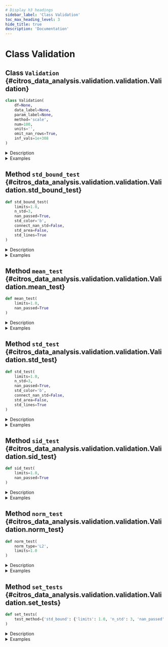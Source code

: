 ```yaml
---
# Display h3 headings
sidebar_label: 'Class Validation'
toc_max_heading_level: 3
hide_title: true
description: 'Documentation'
---
```


# Class Validation







    
## Class `Validation` {#citros_data_analysis.validation.validation.Validation}





```python
class Validation(
    df=None,
    data_label=None,
    param_label=None,
    method='scale',
    num=100,
    units='',
    omit_nan_rows=True,
    inf_vals=1e+308
)
```


<details>
  <summary>Description</summary>

Validation class.

#### Parameters

Name|Type|Description
--|--|--
|**```df```**|**pandas.DataFrame**|Data table to perform validation tests on.
|**```data_label```**|**str** or **list** of **str**|Specifies the label(s) of the data column(s) in data table.
|**```param_label```**|**str**|Specifies the label of the column used to calculate the indices.
|**```method```**|`{'scale', 'bin'}`, default `'scale'`|Method of data preparation: scaling to [0,1] interval or binning.
|**```num```**|**int**, default **100**|Number of points in a new scale that will be used for interpolation if the **method** is 'scale' <br />    or number of bins if the **method** is 'bin'.
|**```units```**|**str**, optional|Specifies units of the data.
|**```omit_nan_rows```**|**bool**|If True, rows with one or more NaN values will be omitted from the analysis.<br />    If not specified, considered to be True.
|**```inf_vals```**|**None** or **float**, default **1e308**|If specified, all values from **data_label** column that exceed the provided value in absolute terms <br />    will be treated as NaN values. If this functionality is not required, set inf_vals = None.
#### Attributes

Name|Type|Description
--|--|--
|**```df```**|**pandas.DataFrame** or **None**|Data table to perform validation tests on.
|**```db```**|**[CitrosData](../error_analysis/citros_data.md#citros_data_analysis.error_analysis.citros_data.CitrosData "citros_data_analysis.error_analysis.citros_data.CitrosData")** or **None**|CitrosData object after binning or scaling.
|**```stat```**|**[CitrosStat](../error_analysis/citros_stat.md#citros_data_analysis.error_analysis.citros_stat.CitrosStat "citros_data_analysis.error_analysis.citros_stat.CitrosStat")** or **None**|CitrosStat object that stores mean, standard deviation and covariance matrix as attributes.

</details>
<details>
  <summary>Examples</summary>

Import validation and data_analysis packages:

```python
>>> import data_analysis as da
>>> import validation as va
```


For topic 'A' from json-data column download simulated data labeled as 'data.x.x_1' and column with time 'data.time'.

```python
>>> citros = da.CitrosDB()
>>> df = citros.topic('A').set_order({'sid':'asc','rid':'asc'}).data(['data.x.x_1','data.time'])
>>> print(df)
    sid   rid   time        topic   type   data.x.x_1   data.time
0   1     0     312751159   A       a      0.000        10.0
1   1     1     407264008   A       a      0.008        17.9
2   1     2     951279608   A       a      0.016        20.3
```


Set 'data.time' as independent variable and 'data.x.x_1' as dependent one.
**method** defines the method of data preparation and index assignment: method = 'bin' - bins values of column **param_label** in **num** intervals, 
set index to each of the interval, group data according to the binning and calculate mean data values for each group.
    
```python
>>> V = va.Validation(df, data_label = ['data.x.x_1'], param_label = 'data.time', 
...                   method = 'bin', num = 50, units = 'm')
```


For topic 'A' download 3-dimensional json-data 'data.x' that contains 'data.x.x_1', 'data.x.x_2' and 'data.x.x_3' columns, 
and column with time 'data.time'.
```python
>>> df = citros.topic('A').set_order({'sid':'asc','rid':'asc'}).data(['data.x','data.time'])
>>> print(df['data.x'])
0          {'x_1': 0.0, 'x_2': 0.08, 'x_3': 0.047}
1       {'x_1': 0.008, 'x_2': 0.08, 'x_3': -0.003}
2      {'x_1': 0.016, 'x_2': 0.078, 'x_3': -0.034}
...
```


Set 'data.time' as independent variable and 'data.x' as dependent vector.
**method** defines the method of data preparation and index assignment: method = 'scale' - scales parameter **param_label** for each of the 'sid' to [0, 1] interval 
and interpolate data on the new scale.

```python
>>> V = va.Validation(df, data_label = 'data.x', param_label = 'data.time', 
...                   method = 'scale', num = 50, units = 'm')
```

</details>









    
## Method `std_bound_test` {#citros_data_analysis.validation.validation.Validation.std_bound_test}




```python
def std_bound_test(
    limits=1.0,
    n_std=3,
    nan_passed=True,
    std_color='b',
    connect_nan_std=False,
    std_area=False,
    std_lines=True
)
```


<details>
  <summary>Description</summary>

Test whether **n_std**-standard deviation boundary is within the given limits.

The output is:
- dictionary with summary of the test results, with the following structure:
```python
{
'test_param' : list,          # initial tests parameters
column_name:                  # label of the column, str
    {'passed' : bool},        # if the tests was passed or not
    {'pass_rate' : float},    # fraction of the points that pass the test
    {'failed' : 
        {x_index: x_value}},  # indexes and values of the x coordinate of 
                              #   the points that fail the test {int: float} 
    {'nan_std' :
        {x_index: x_value}}   # indexes and values of the x coordinate of the points
}                             #   that have NaN (Not a Number) values for standard deviation
```
- table that provides test results for each standard deviation boundary point, 
using a boolean value to indicate whether it passed or failed the test;

- figure with plotted simulations, mean values, standard deviation boundaries and limit boundaries;

#### Parameters

Name|Type|Description
--|--|--
|**```limits```**|**float** or **list**, default **1.0**|Limit to test standard deviation boundary. Limits may be set as:<br />      &#8226; one value and it will be treated as an +- interval: value -> [-value, value];<br />      &#8226; list of lower and upper limits: [lower_limit, upper_limit];<br />      &#8226; If the data has multiple columns, limits may be set for each of the column.<br />    That way list length must be equal to number of columns. For example, for the 3-dimensional vector with corresponding standard deviation boundaries [std_bound_1, std_bound_2, std_bound_3]:<br />    [[**limit_lower**, **limit_upper**], **value_1**, **value_2**] will be processed as: <br />    **limit_lower** < std_bound_1 < **limit_upper**,<br />    -**value_1** < std_bound_2 < **value_1**,<br />    -**value_2** < std_bound_2 < **value_2**.
|**```n_std```**|**int**, default **3**|The parameter specifies the number of standard deviations to be within limits.
|**```nan_passed```**|**bool**, default **True**|If True, the NaN values of standard deviation will pass the test.
#### Returns

Name|Type|Description
--|--|--
|**```log```**|**[CitrosDict](../data_access/citros_dict.md#citros_data_analysis.data_access.citros_dict.CitrosDict "citros_data_analysis.data_access.citros_dict.CitrosDict")**|Dictionary with validation test results.
|**```table```**|**pandas.DataFrame**|Table with test results for each of the standard deviation boundary point, indicating whether it passes or fails the test.
|**```fig```**|**matplotlib.figure.Figure**|Figure with plotted simulations, mean values, standard deviation boundaries and limit boundaries.
#### Other Parameters

Name|Type|Description
--|--|--
|**```std_color```**|**str**, default `'b'`|Color for displaying standard deviations, blue by default.
|**```connect_nan_std```**|**bool**, default **False**|If True, all non-NaN values in standard deviation boundary line are connected, resulting in a continuous line. <br />    Otherwise, breaks are introduced in the standard deviation line whenever NaN values are encountered.
|**```std_area```**|**bool**, default **False**|Fill area within **n_std**-standard deviation lines with color.
|**```std_lines```**|**bool**, default **True**|If False, remove standard deviation boundary lines.
#### See Also

**pandas.DataFrame**, **pandas.Series**


</details>
<details>
  <summary>Examples</summary>

Import validation and data_analysis packages:

```python
>>> import data_analysis as da
>>> import validation as va
```


For topic 'A' download 2 columns of the simulated data labeled 'data.x.x_1' and 'data.x.x_2' and column with time 'data.time'.
Set 'data.time' as independent variable and 'data.x.x_1' and 'data.x.x_2' as dependent 2-dimensional vector.
**method** defines the method of data preparation and index assignment: method = 'bin' - bins values of column **param_label** in **num** intervals, 
set index to each of the interval, group data according to the binning and calculate mean data values for each group.

```python
>>> citros = da.CitrosDB()
>>> df = citros.topic('A').set_order({'sid':'asc','rid':'asc'})\
...                       .data(['data.x.x_1','data.x.x_2','data.time'])
>>> V = va.Validation(df, data_label = ['data.x.x_1', 'data.x.x_2'], param_label = 'data.time', 
...                   method = 'bin', num = 50, units = 'm')
```


Test whether 3-sigma standard deviation boundary is within interval [-0.3, 0.3] (treat nan values of the
standard deviation, if they exist, as passing the test):

```python
>>> log, table, fig = V.std_bound_test(limits = 0.3, n_std = 3, nan_passed = True)
>>> log.print()
std_bound_test: passed
{
 'test_param': {
   'limits': 0.3,
   'n_std': 3,
   'nan_passed': True
 },
 'data.x.x_1': {
   'passed': True,
   'pass_rate': 1.0,
   'failed': {
   },
   'nan_std': {
     49: 807.942
   }
 },
 'data.x.x_2': {
   'passed': True,
   'pass_rate': 1.0,
   'failed': {
   },
   'nan_std': {
     49: 807.942
   }
 }
}
```


The same, but set limit interval to be [-1, 0.3]:

```python
>>> log, table, fig = V.std_bound_test(limits = [-1, 0.3], n_std = 3, nan_passed = True)
std_bound_test: passed
```


Set different limits for 1-sigma standard deviation boundaries of 2-dimensional vector: for the first 
element of the vector boundaries should be within interval [-1, 2] and for the second one - [-0.5, 0.5]:

```python
>>> log, table, fig = V.std_bound_test(limits = [[-1, 2], 0.5], n_std = 1)
std_bound_test: passed
```


The same as in the previous example, but limits should be [-1, 1] for the first element of the vector 
and [-0.5, 0.5] for the second. In this case limits should be set as [[-1, 1], [-0.5, 0.5]] and not as [1, 0.5],
because in the latter case limits will be treated as a common boundary for both elements.

```python
>>> log, table, fig = V.std_bound_test(limits = [[-1, 1], [-0.5, 0.5]], n_std = 1)
std_bound_test: passed
```


Download 3-dimensional json-data 'data.x' that contains 'data.x.x_1', 'data.x.x_2' and 'data.x.x_3' columns, and column with time 'data.time'.
Set 'data.time' as independent variable and 'data.x' as dependent vector.
**method** defines the method of data preparation and index assignment: method = 'scale' - scales parameter **param_label** for each of the 'sid' to [0, 1] interval 
and interpolate data on the new scale.

```python
>>> df = citros.topic('A').set_order({'sid':'asc','rid':'asc'}).data(['data.x','data.time'])
>>> V3 = va.Validation(df, data_label = 'data.x', param_label = 'data.time', 
...                   method = 'scale', num = 50, units = 'm')
```


Set different limits on 3-dimensional vector: [-0.5, 0.5] for the first element, [-1.5, 1.5] for the second,
[-20, 10] for the third:

```python
>>> log, table, fig = V3.std_bound_test(limits = [0.5, 1.5, [-20, 10]], n_std = 3)
std_bound_test: passed
```

</details>


    
## Method `mean_test` {#citros_data_analysis.validation.validation.Validation.mean_test}




```python
def mean_test(
    limits=1.0,
    nan_passed=True
)
```


<details>
  <summary>Description</summary>

Test whether mean is within the given limits.

The output is:
- dictionary with summary of the test results, with the following structure:
```python
{
'test_param' : list,          # initial tests parameters
column_name:                  # label of the column, str
    {'passed' : bool},        # if the tests was passed or not.
    {'pass_rate' : float},    # fraction of the points that pass the test
    {'failed' : 
        {x_index: x_value}},  # indexes and values of the x coordinate of the 
}                             #   points that fail the test {int: float}   
```

- table that provides test results for each of the mean point, 
using a boolean value to indicate whether it passed or failed the test;

- figure with plotted simulations, mean values and limit boundaries.

#### Parameters

Name|Type|Description
--|--|--
|**```limits```**|**float** or **list**, default **1.0**|Limit to test mean. Limits may be set as:<br />      &#8226; one value and it will be treated as an +- interval: value -> [-value, value];<br />      &#8226; list of lower and upper limits: [lower_limit, upper_limit];<br />      &#8226; If the data has multiple columns, limits may be set for each of the column.<br />    That way list length must be equal to number of columns. For example, for the 3-dimensional vector with corresponding mean vector [mean_1, mean_2, mean_3]:<br />    [[**limit_lower**, **limit_upper**], **value_1**, **value_2**] will be processed as: <br />    **limit_lower** < mean_1 < **limit_upper**,<br />    -**value_1** < mean_2 < **value_1**,<br />    -**value_2** < mean_2 < **value_2**.
|**```nan_passed```**|**bool**, default **True**|If True, the NaN values of the mean will pass the test.
#### Returns

Name|Type|Description
--|--|--
|**```log```**|**[CitrosDict](../data_access/citros_dict.md#citros_data_analysis.data_access.citros_dict.CitrosDict "citros_data_analysis.data_access.citros_dict.CitrosDict")**|Dictionary with validation test results.
|**```table```**|**pandas.DataFrame**|Table with test results for each of the mean point, indicating whether it passes or fails the test.
|**```fig```**|**matplotlib.figure.Figure**|Figure with plotted simulations, mean values and limit boundaries.

</details>
<details>
  <summary>Examples</summary>

Import validation and data_analysis packages:

```python
>>> import data_analysis as da
>>> import validation as va
```


For topic 'A' download 2 columns of the simulated data labeled 'data.x.x_1' and 'data.x.x_2' and column with time 'data.time'.
Set 'data.time' as independent variable and 'data.x.x_1' and 'data.x.x_2' as dependent 2-dimensional vector.
**method** defines the method of data preparation and index assignment: method = 'bin' - bins values of column **param_label** in **num** intervals, 
set index to each of the interval, group data according to the binning and calculate mean data values for each group.

```python
>>> citros = da.CitrosDB()
>>> df = citros.topic('A').set_order({'sid':'asc','rid':'asc'})\
...                       .data(['data.x.x_1','data.x.x_2','data.time'])
>>> V = va.Validation(df, data_label = ['data.x.x_1', 'data.x.x_2'], param_label = 'data.time', 
...                   method = 'bin', num = 50, units = 'm')
```


Test whether mean values are is within the  interval [-10, 10]:

```python
>>> log, table, fig = V.mean_test(limits = 10)
>>> log.print()
mean_test: passed
{
 'test_param': {
   'limits': 10
 },
 'data.x.x_1': {
   'passed': True,
   'pass_rate': 1.0,
   'failed': {
   }
 },
 'data.x.x_2': {
   'passed': True,
   'pass_rate': 1.0,
   'failed': {
   }
 }
}
```


The same, but set limit interval to be [-0.5, 0.8]:

```python
>>> log, table, fig = V.mean_test(limits = [-0.5, 0.8])
mean_test: passed
```


Set different limits on mean values for each of the 1-dimensional element of the 2-dimensional vector: 
[-0.05, 0.08] for the first element and [-0.5, 0.5] for the second:

```python
>>> log, table, fig = V.mean_test(limits = [[-0.05, 0.08], 0.5])
mean_test: passed
```


The same as in the previous example, but limits should be [-1, 1] for the first element of the vector 
and [-0.5, 0.5] for the second. In this case limits should be set as [[-1, 1], [-0.5, 0.5]] and not as [1, 0.5],
because in the latter case limits will be treated as a common boundary for both elements.

```python
>>> log, table, fig = V.mean_test(limits = [[-1, 1], [-0.5, 0.5]])
mean_test: passed
```


Download 3-dimensional json-data 'data.x' that contains 'data.x.x_1', 'data.x.x_2' and 'data.x.x_3' columns, and column with time 'data.time'.
Set 'data.time' as independent variable and 'data.x' as dependent vector.
**method** defines the method of data preparation and index assignment: method = 'scale' - scales parameter **param_label** for each of the 'sid' to [0, 1] interval 
and interpolate data on the new scale.

```python
>>> df = citros.topic('A').set_order({'sid':'asc','rid':'asc'}).data(['data.x','data.time'])
>>> V3 = va.Validation(df, data_label = 'data.x', param_label = 'data.time', 
...                   method = 'scale', num = 50, units = 'm')
```


Set different limits on 3-dimensional vector: [-0.5, 0.5] for the first element, [-1.5, 1.5] for the second,
[-20, 10] for the third:

```python
>>> log, table, fig = V3.mean_test(limits = [0.5, 1.5, [-20, 10]], n_std = 3)
mean_test: passed
```

</details>


    
## Method `std_test` {#citros_data_analysis.validation.validation.Validation.std_test}




```python
def std_test(
    limits=1.0,
    n_std=3,
    nan_passed=True,
    std_color='b',
    connect_nan_std=False,
    std_area=False,
    std_lines=True
)
```


<details>
  <summary>Description</summary>

Test whether **n_std**-standard deviation does not exceed the given limits.

The output is:
- dictionary with summary of the test results, with the following structure:
```python
{
'test_param' : list,          # initial tests parameters
column_name:                  # label of the column, str
    {'passed' : bool},        # if the tests was passed or not
    {'pass_rate' : float},    # fraction of the points that pass the test
    {'failed' : 
        {x_index: x_value}},  # indexes and values of the x coordinate of 
                              #   the points that fail the test {int: float} 
    {'nan_std' :
        {x_index: x_value}}   # indexes and values of the x coordinate of the points
}                             #   that have NaN (Not a Number) values for standard deviation
```

- table that provides test results for each standard deviation point, 
using a boolean value to indicate whether it passed or failed the test.

- figure with standard deviations and limit boundaries.

#### Parameters

Name|Type|Description
--|--|--
|**```limits```**|**float** or **list**, default **1.0**|Limit to test standard deviation. Limits may be set as:<br />      &#8226; one value;<br />      &#8226; If the data has multiple columns, limits may be set for each of the column.<br />    That way list length must be equal to number of columns. <br />    For example, in case of 3-dimensional vector with corresponding standard deviation vector = [std_1, std_2, std_3], limits = [**value_1**, **value_2**, **value_3**] will be processed as:<br />    std_1 < **value_1**,<br />    std_2 < **value_2**,<br />    std_2 < **value_3**.
|**```n_std```**|**int**, default **3**|The parameter specifies the number of standard deviations to be less then limits.
|**```nan_passed```**|**bool**, default **True**|If True, the NaN values of standard deviation will pass the test.
#### Returns

Name|Type|Description
--|--|--
|**```log```**|**[CitrosDict](../data_access/citros_dict.md#citros_data_analysis.data_access.citros_dict.CitrosDict "citros_data_analysis.data_access.citros_dict.CitrosDict")**|Dictionary with validation test results.
|**```table```**|**pandas.DataFrame**|Table with test results for each of the standard deviation point, indicating whether it passes or fails the test.
|**```fig```**|**matplotlib.figure.Figure**|Figure with standard deviations and limit boundaries.
#### Other Parameters

Name|Type|Description
--|--|--
|**```std_color```**|**str**, default `'b'`|Color for displaying standard deviation, blue by default.
|**```connect_nan_std```**|**bool**, default **False**|If True, all non-NaN values in standard deviation line are connected, resulting in a continuous line. <br />    Otherwise, breaks are introduced in the standard deviation line whenever NaN values are encountered.
|**```std_area```**|**bool**, default **False**|Fill area within **n_std**-standard deviation line with color.
|**```std_lines```**|**bool**, default **True**|If False, remove standard deviation line.
#### See Also

**pandas.DataFrame**, **pandas.Series**


</details>
<details>
  <summary>Examples</summary>

Import validation and data_analysis packages:

```python
>>> import data_analysis as da
>>> import validation as va
```


For topic 'A' download 2 columns of the simulated data labeled 'data.x.x_1' and 'data.x.x_2' and column with time 'data.time'.
Set 'data.time' as independent variable and 'data.x.x_1' and 'data.x.x_2' as dependent 2-dimensional vector.
**method** defines the method of data preparation and index assignment: method = 'bin' - bins values of column **param_label** in **num** intervals, 
set index to each of the interval, group data according to the binning and calculate mean data values for each group.

```python
>>> citros = da.CitrosDB()
>>> df = citros.topic('A').set_order({'sid':'asc','rid':'asc'})\
...                       .data(['data.x.x_1','data.x.x_2','data.time'])
>>> V = va.Validation(df, data_label = ['data.x.x_1', 'data.x.x_2'], param_label = 'data.time', 
...                   method = 'bin', num = 50, units = 'm')
```


Test whether 3-sigma standard deviation is within interval [-0.3, 0.3] (treat nan values of the
standard deviation, if they exist, as passing the test):

```python
>>> log, table, fig = V.std_test(limits = 1.5, n_std = 3, nan_passed = True)
>>> log.print()
std_bound_test: passed
{
 'test_param': {
   'limits': 0.3,
   'n_std': 3,
   'nan_passed': True
 },
 'data.x.x_1': {
   'passed': True,
   'pass_rate': 1.0,
   'failed': {
   },
   'nan_std': {
     49: 807.942
   }
 },
 'data.x.x_2': {
   'passed': True,
   'pass_rate': 1.0,
   'failed': {
   },
   'nan_std': {
     49: 807.942
   }
 }
}
```


Download 3-dimensional json-data 'data.x' that contains 'data.x.x_1', 'data.x.x_2' and 'data.x.x_3' columns, and column with time 'data.time'.
Set 'data.time' as independent variable and 'data.x' as dependent vector.
**method** defines the method of data preparation and index assignment: method = 'scale' - scales parameter **param_label** for each of the 'sid' to [0, 1] interval 
and interpolate data on the new scale.

```python
>>> df = citros.topic('A').set_order({'sid':'asc','rid':'asc'}).data(['data.x','data.time'])
>>> V3 = va.Validation(df, data_label = 'data.x', param_label = 'data.time', 
...                   method = 'scale', num = 50, units = 'm')
```


Set different limits on 3-dimensional vector: 1.5 for the first element, 1.5 for the second,
30 for the third:

```python
>>> log, table, fig = V3.std_test(limits = [1.5, 1.5, 30], n_std = 3)
std_test: passed
```

</details>


    
## Method `sid_test` {#citros_data_analysis.validation.validation.Validation.sid_test}




```python
def sid_test(
    limits=1.0,
    nan_passed=True
)
```


<details>
  <summary>Description</summary>

Test whether all simulations are within the given limits.

The output is:
- dictionary with summary of the test results, with the following structure:
```python
{
'test_param' : list,                # initial tests parameters
column_name:                        # label of the column, str
    {'passed' : bool},              # if the tests was passed or not.
    {'pass_rate' : 
        {'sid_fraction' : float},   # fraction of simulations that pass the test
        {sid : fraction}},          # fraction of the points that pass the test for each simulation {int: float}
    {'failed' : 
        {sid :                      # id of the simulation that contains points that failed the test
            {x_index: x_value}}},   # indexes and values of the x coordinate of the points 
}                                   #   that fail the test {int: {int: float}}
```

- table that provides test results for for each point of the simulations, 
using a boolean value to indicate whether it passed or failed the test;

- figure with plotted simulations, mean values and limit boundaries.

#### Parameters

Name|Type|Description
--|--|--
|**```limits```**|**float** or **list**, default **1.0**|Limit to test simulation results. Limits may be set as:<br />      &#8226; one value and it will be treated as an +- interval: value -> [-value, value];<br />      &#8226; list of lower and upper limits: [lower_limit, upper_limit];<br />      &#8226; If the data has multiple columns, limits may be set for each of the column.<br />    That way list length must be equal to number of columns. For example, for the 3-dimensional vector that contains v1, v2, v3 columns and numbers N simulations:<br />    [[**limit_lower**, **limit_upper**], **value_1**, **value_2**] will be processed as: <br />    **limit_lower** < v1 < **limit_upper**, <br />    -**value_1** < v2 < **value_1**, <br />    -**value_2** < v3 < **value_2** for each of the N simulations.
|**```nan_passed```**|**bool**, default **True**|If True, the NaN values will pass the test.
#### Returns

Name|Type|Description
--|--|--
|**```log```**|**[CitrosDict](../data_access/citros_dict.md#citros_data_analysis.data_access.citros_dict.CitrosDict "citros_data_analysis.data_access.citros_dict.CitrosDict")**|Dictionary with validation test results.
|**```table```**|**pandas.DataFrame**|Table with test results for each point of the simulations, indicating whether it passes or fails the test.
|**```fig```**|**matplotlib.figure.Figure**|Figure with plotted simulations, mean values and limit boundaries.

</details>
<details>
  <summary>Examples</summary>

Import validation and data_analysis packages:

```python
>>> import data_analysis as da
>>> import validation as va
```


For topic 'A' download 2 columns of the simulated data labeled 'data.x.x_1' and 'data.x.x_2' and column with time 'data.time'.
Set 'data.time' as independent variable and 'data.x.x_1' and 'data.x.x_2' as dependent 2-dimensional vector.
**method** defines the method of data preparation and index assignment: method = 'bin' - bins values of column **param_label** in **num** intervals, 
set index to each of the interval, group data according to the binning and calculate mean data values for each group.

```python
>>> citros = da.CitrosDB()
>>> df = citros.topic('A').set_order({'sid':'asc','rid':'asc'})\
                          .data(['data.x.x_1','data.x.x_2','data.time'])
>>> V = va.Validation(df, data_label = ['data.x.x_1', 'data.x.x_2'], param_label = 'data.time', 
...                   method = 'bin', num = 50, units = 'm')
```


Test whether all simulations are is within the interval [-10, 10]:

```python
>>> log, table, fig = V.sid_test(limits = 10)
>>> log.print()
sid_test: passed
{
 'test_param': {
   'limits': 10
 },
 'data.x.x_1': {
   'passed': True,
   'pass_rate': 1.0,
   'failed': {
   }
 },
 'data.x.x_2': {
   'passed': True,
   'pass_rate': 1.0,
   'failed': {
   }
 }
}
```


The same, but set limit interval to be [-0.5, 0.8]:

```python
>>> log, table, fig = V.sid_test(limits = [-0.5, 0.8])
sid_test: passed
```


Set different limits on mean values for each of the 1-dimensional element of the 2-dimensional vector: 
[-0.05, 0.08] for the first element and [-0.5, 0.5] for the second:

```python
>>> log, table, fig = V.sid_test(limits = [[-0.05, 0.08], 0.5])
sid_test: passed
```


The same as in the previous example, but limits should be [-1, 1] for the first element of the vector 
and [-0.5, 0.5] for the second. In this case limits should be set as [[-1, 1], [-0.5, 0.5]] and not as [1, 0.5],
because in the latter case limits will be treated as a common boundary for both elements.

```python
>>> log, table, fig = V.sid_test(limits = [[-1, 1], [-0.5, 0.5]])
sid_test: passed
```


For topic 'A' download 3-dimensional json-data 'data.x' that contains 'data.x.x_1', 'data.x.x_2' and 'data.x.x_3' columns, and column with time 'data.time'.
Set 'data.time' as independent variable and 'data.x' as dependent vector.
**method** defines the method of data preparation and index assignment: method = 'scale' - scales parameter **param_label** for each of the 'sid' to [0, 1] interval 
and interpolate data on the new scale.

```python
>>> df = citros.topic('A').set_order({'sid':'asc','rid':'asc'}).data(['data.x','data.time'])
>>> V3 = va.Validation(df, data_label = 'data.x', param_label = 'data.time', 
...                   method = 'scale', num = 50, units = 'm')
```


Set different limits on 3-dimensional vector: [-0.5, 0.5] for the first element, [-1.5, 1.5] for the second one, an
[-20, 10] for the third vector element:

```python
>>> log, table, fig = V3.sid_test(limits = [0.5, 1.5, [-20, 10]])
sid_test: passed
```

</details>


    
## Method `norm_test` {#citros_data_analysis.validation.validation.Validation.norm_test}




```python
def norm_test(
    norm_type='L2',
    limits=1.0
)
```


<details>
  <summary>Description</summary>

Test whether norm of the each simulation is less than the given limit.

The output is:
- dictionary with summary of the test results, with the following structure:
```python
{
'test_param' : list,                # initial tests parameters
column_name :                       # label of the column, str
    {'passed' : bool},              # if the tests was passed or not.
    {'pass_rate' : float}           # fraction of the simulations that pass the test
    {'norm_value' :
        {sid: value}},              # norm for each of the simulation {int: float}
    {'failed' : list}               # sid that fail the test
}
```

- table that provides test results for each simulation, 
using a boolean value to indicate whether it passed or failed the test;

- figure with plotted norm value and limits.

#### Parameters

Name|Type|Description
--|--|--
|**```norm_type```**|`{'L2', 'Linf'}`, default `'L2'`|Norm type. Norm is calculated for each of the simulation. If data is a multidimensional vector, it is calculated<br />    for each simulation of the each vector element.<br />    Type of the norm:<br />      &#8226; 'L2' - Euclidean norm, square root of the sum of the squares.<br />      &#8226; 'Linf' - absolute maximum.
|**```limits```**|**float** or **list**, default **1.0**|Limits on the simulation norm. Limits may be set as:<br />      &#8226; one value;<br />      &#8226; if the data has multiple columns, limits may be set for each of the column separately as a list.<br />    That way list length must be equal to number of the columns.
#### Returns

Name|Type|Description
--|--|--
|**```log```**|**[CitrosDict](../data_access/citros_dict.md#citros_data_analysis.data_access.citros_dict.CitrosDict "citros_data_analysis.data_access.citros_dict.CitrosDict")**|Dictionary with validation test results.
|**```table```**|**pandas.DataFrame**|Table with test results for each simulation, indicating whether it passes or fails the test.
|**```fig```**|**matplotlib.figure.Figure**|Figure with plotted norm value and limits.

</details>
<details>
  <summary>Examples</summary>

Import validation and data_analysis packages:

```python
>>> import data_analysis as da
>>> import validation as va
```


For topic 'A' download 1 columns of the simulated data labeled 'data.x.x_1' and column with time 'data.time'.
Set 'data.time' as independent variable and 'data.x.x_1' as a dependent one.
**method** defines the method of data preparation and index assignment: method = 'bin' - bins values of column **param_label** in **num** intervals, 
set index to each of the interval, group data according to the binning and calculate mean data values for each group.

```python
>>> citros = da.CitrosDB()
>>> df = citros.topic('A').set_order({'sid':'asc','rid':'asc'}).data(['data.x.x_1','data.time'])
>>> V = va.Validation(df, data_label = 'data.x.x_1', param_label = 'data.time', 
...                   method = 'bin', num = 50, units = 'm')
```


Test whether L2 norm for each of the simulation does not exceed 1:

```python
>>> log, table, fig = V.norm_test(norm_type = 'L2', limits = 1)
>>> log.print()
>>> print(table)
norm_test L2: passed
{
 'test_param': {
   'limits': 1
 },
 'data.x.x_1': {
   'passed': True,
   'pass_rate': 1.0,
   'norm_value': {
     1: 0.39,
     2: 0.39,
     3: 0.38
   },
   'failed': []
 },
}
>>> print(table)
     data.x.x_1
sid            
1          True
2          True
3          True
```


Download 3-dimensional json-data 'data.x' that contains 'data.x.x_1', 'data.x.x_2' and 'data.x.x_3' columns, and column with time 'data.time'.
Set 'data.time' as independent variable and 'data.x' as dependent vector.
**method** defines the method of data preparation and index assignment: method = 'scale' - scales parameter **param_label** for each of the 'sid' to [0, 1] interval 
and interpolate data on the new scale.

```python
>>> df = citros.topic('A').set_order({'sid':'asc','rid':'asc'}).data(['data.x','data.time'])
>>> V3 = va.Validation(df, data_label = 'data.x', param_label = 'data.time', 
...                   method = 'scale', num = 50, units = 'm')
```


Set different limits on Linf norm for each of the element of the 3-dimensional vector: 1.0 for the first element, 
0.1 for the second one, and 0.5 for the third vector element:

```python
>>> log, table, fig = V3.norm_test(norm_type = 'Linf', limits = [1.0, 0.1, 0.5])
norm_test Linf: passed
```

</details>


    
## Method `set_tests` {#citros_data_analysis.validation.validation.Validation.set_tests}




```python
def set_tests(
    test_method={'std_bound': {'limits': 1.0, 'n_std': 3, 'nan_passed': True}, 'mean': {'limits': 1.0, 'nan_passed': True}, 'sid': {'limits': 1.0, 'nan_passed': True}, 'norm_L2': {'limits': 1.0}, 'norm_Linf': {'limits': 1.0}}
)
```


<details>
  <summary>Description</summary>

Perform tests on the data.

Possible test methods are: 
<details>
    <summary>'std_bound'</summary>

Test whether standard deviation is within the given limits.
Test parameters are stored as the dict with the following keys:
- 'limits' : float or list, default 1.0
    Limit to test standard deviation boundary. Limits may be set as:
   - one value and it will be treated as an +- interval: value -> [-value, value];
   - list of lower and upper limits: [lower_limit, upper_limit];
   - If the data has multiple columns, limits may be set for each of the column.
    That way list length must be equal to number of columns. For example, for the 3-dimensional vector with corresponding standard deviation boundaries [std_bound_1, std_bound_2, std_bound_3]:
    [[**limit_lower**, **limit_upper**], **value_1**, **value_2**] will be processed as: 
    **limit_lower** < std_bound_1 < **limit_upper**, 
    -**value_1** < std_bound_2 < **value_1**, 
    -**value_2** < std_bound_2 < **value_2**.
- 'n_std' : int, default 3
    The parameter specifies the number of standard deviations to be within limits.
- 'nan_passed' : bool, default True
    If True, the NaN values of standard deviation will pass the test.

</details>

<details>
    <summary>'mean'</summary>

Test whether mean is within the given limits.
Test parameters are stored as the dict:
- 'limits' : float or list, default 1.0
    Limit to test mean. Limits may be set as:
   - one value and it will be treated as an +- interval: value -> [-value, value];
   - list of lower and upper limits: [lower_limit, upper_limit];
   - If the data has multiple columns, limits may be set for each of the column.
    That way list length must be equal to number of columns. For example, for the 3-dimensional vector
    with corresponding mean vector [mean_1, mean_2 and mean_3]:
    [[**limit_lower**, **limit_upper**], **value_1**, **value_2**] will be processed as: 
    **limit_lower** < mean_1 < **limit_upper**, 
    -**value_1** < mean_2 < **value_1**, 
    -**value_2** < mean_2 < **value_2**.
- 'nan_passed' : bool, default True
    If True, the NaN values of the mean will pass the test.

</details>

<details>
    <summary>'std'</summary>

Test whether standard deviation is less then the given limits.
Test parameters are stored as the dict:
- 'limits' : float or list, default 1.0
    Limit to test standard deviation. Limits may be set as:
   - one value;
   - If the data has multiple columns, limits may be set for each of the column.
    That way list length must be equal to number of columns. For example, for the 3-dimensional vector
    with corresponding standard deviation vectors [std_1, std_2, std_3]:
    limits = [**value_1**, **value_2**, **value_3**] will be processed as: 
    std_1 < **value_1**,
    std_2 < **value_2**,
    std_2 < **value_3**.
- 'n_std' : int, default 3
    The parameter specifies the number of standard deviations to be less then limits.
- 'nan_passed' : bool, default True
    If True, the NaN values of the mean will pass the test.

</details>

<details>
    <summary>'sid'</summary>

Test whether all simulations are within the given limits.
Test parameters are stored as the dict:
- 'limits' : float or list, default 1.0
    Limit to test simulation results. Limits may be set as:
   - one value and it will be treated as an +- interval: value -> [-value, value];
   - list of lower and upper limits: [lower_limit, upper_limit];
   - If the data has multiple columns, limits may be set for each of the column.
    That way list length must be equal to number of columns. For example, for the 3-dimensional vector that
    contains v1, v2, v3 columns and numbers N simulations:
    [[**limit_lower**, **limit_upper**], **value_1**, **value_2**] will be processed as: 
    **limit_lower** < v1 < **limit_upper**, 
    -**value_1** < v2 < **value_1**, 
    -**value_2** < v3 < **value_2** for each of the N simulations.
- 'nan_passed' : bool, default True
    If True, the NaN values will pass the test.

</details>

<details>
    <summary>'norm_L2'</summary>

Test whether L2 norm of the each simulation is less than the given limit.
Test parameters are stored as the dict:
- 'limits' : float or list, default 1.0
    Limits on the simulation norm. Limits may be set as:
   - one value;
   - if the data has multiple columns, limits may be set for each of the column separately as a list.
    That way list length must be equal to number of the columns.

</details>

<details>
    <summary>'norm_Linf'</summary>

Test whether Linf norm of the each simulation is less than the given limit.
Test parameters are stored as the dict:
- 'limits' : float or list, default 1.0
    Limits on the simulation norm. Limits may be set as:
   - one value;
   - if the data has multiple columns, limits may be set for each of the column separately as a list.
    That way list length must be equal to number of the columns.

</details>

#### Parameters

Name|Type|Description
--|--|--
|**```tests_method```**|**dict**|Keys define test methods and corresponding test parameters are stored as values.
#### Returns

Name|Type|Description
--|--|--
|**```log```**|**[CitrosDict](../data_access/citros_dict.md#citros_data_analysis.data_access.citros_dict.CitrosDict "citros_data_analysis.data_access.citros_dict.CitrosDict")**|Dictionary with the test results.
|**```tables```**|**dict**|Dictionary with test methods as keys and pandas.DataFrame table with results of the test as values.
|**```figures```**|**dict**|Dictionary with test methods as keys and matplotlib.figure.Figure with test results as values.
#### See Also

**[Validation.std_bound_test()](#citros_data_analysis.validation.validation.Validation.std_bound_test "citros_data_analysis.validation.validation.Validation.std_bound_test")**, **[Validation.mean_test()](#citros_data_analysis.validation.validation.Validation.mean_test "citros_data_analysis.validation.validation.Validation.mean_test")**, **[Validation.sid_test()](#citros_data_analysis.validation.validation.Validation.sid_test "citros_data_analysis.validation.validation.Validation.sid_test")**, **[Validation.norm_test()](#citros_data_analysis.validation.validation.Validation.norm_test "citros_data_analysis.validation.validation.Validation.norm_test")**


</details>
<details>
  <summary>Examples</summary>

Import validation and data_analysis packages:

```python
>>> import data_analysis as da
>>> import validation as va
```


From topic 'A' download 3-dimensional json-data 'data.x' that contains 'data.x.x_1', 'data.x.x_2' and 'data.x.x_3' columns, 
and column with time 'data.time'.

```python
>>> citros = da.CitrosDB()
>>> df = citros.topic('A').set_order({'sid':'asc','rid':'asc'}).data(['data.x','data.time'])
>>> print(df['data.x'])
0          {'x_1': 0.0, 'x_2': 0.08, 'x_3': 0.047}
1       {'x_1': 0.008, 'x_2': 0.08, 'x_3': -0.003}
2      {'x_1': 0.016, 'x_2': 0.078, 'x_3': -0.034}
...
```


Set 'data.time' as independent variable and 'data.x' as dependent vector.
**method** defines the method of data preparation and index assignment: method = 'scale' - scales parameter **param_label** for each of the 'sid' to [0, 1] interval 
and interpolate data on the new scale.

```python
>>> V = va.Validation(df, data_label = 'data.x', param_label = 'data.time', 
...                   method = 'scale', num = 50, units = 'm')
```


Test whether 3 standard deviation boundary is within [-0.3, 0.3] interval (treat nan values of the
standard deviation, if they are presented, as passed the test) and L2 norm of the each simulation is less than 12.5:

```python
>>> logs, tables, figs = V.set_tests(test_method = {
...                                    'std_bound' : {'limits' : 0.3, 'n_std': 3, 'nan_passed': True},
...                                    'norm_L2' : {'limits' : 12.5}})
std_bound_test: passed
norm_test L2: passed
```


Print detailed standard deviation boundary test results:

```python
>>> logs['std_bound'].print()
{
 'test_param': {
   'limits': 0.3,
   'n_std': 3,
   'nan_passed': True
 },
 'data.x.x_1': {
   'passed': True,
   'pass_rate': 1.0,
   'failed': {
   },
   'nan_std': {
     49: 807.942
   }
 },
 'data.x.x_2': {
   'passed': True,
   'pass_rate': 1.0,
   'failed': {
   },
   'nan_std': {
     49: 807.942
   }
 },
 'data.x.x_2': {
   'passed': True,
   'pass_rate': 1.0,
   'failed': {
   },
   'nan_std': {
     49: 807.942
   }
  }
}
```


Print results of norm test in details:

```python
>>> logs['norm_L2'].print()
{
 'test_param': {
   'limits': 12.5
 },
 'data.x.x_1': {
   'passed': True,
   'pass_rate': 1.0,
   'norm_value': {
     1: 0.39,
     2: 0.38,
     3: 0.38
   },
   'failed': []
 },
 'data.x.x_2': {
   'passed': True,
   'pass_rate': 1.0,
   'norm_value': {
     1: 0.38,
     2: 0.40,
     3: 0.40
   },
   'failed': []
 },
 'data.x.x_3': {
   'passed': True,
   'pass_rate': 1.0,
   'norm_value': {
     1: 0.12,
     2: 0.11,
     3: 0.12
   },
   'failed': []
 }  
}
```

</details>